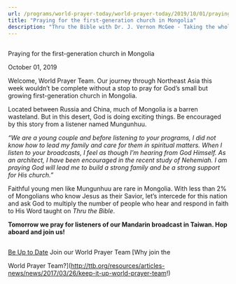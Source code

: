 ```yaml
---
url: /programs/world-prayer-today/world-prayer-today/2019/10/01/praying-for-the-first-generation-church-in-mongolia
title: "Praying for the first-generation church in Mongolia"
description: "Thru the Bible with Dr. J. Vernon McGee - Taking the whole Word to the whole world"
---
```







## 
 Praying for the first-generation church in Mongolia


October 01, 2019




Welcome, World Prayer Team. Our journey through Northeast Asia this week wouldn’t be complete without a stop to pray for God’s small but growing first-generation church in Mongolia. 


Located between Russia and China, much of Mongolia is a barren wasteland. But in this desert, God is doing exciting things. Be encouraged by this story from a listener named Mungunhuu. 


*“We are a young couple and before listening to your programs, I did not know how to lead my family and care for them in spiritual matters. When I listen to your broadcasts, I feel as though I’m hearing from God Himself. As an architect, I have been encouraged in the recent study of Nehemiah. I am praying God will lead me to build a strong family and be a strong support for His church.”*


Faithful young men like Mungunhuu are rare in Mongolia. With less than 2% of Mongolians who know Jesus as their Savior, let’s intercede for this nation and ask God to multiply the number of people who hear and respond in faith to His Word taught on *Thru the Bible*.


**Tomorrow we pray for listeners of our Mandarin broadcast in Taiwan. Hop aboard and join us!** 







## 




[Be Up to Date](http://feeds.feedburner.com/WorldPrayerToday "World Prayer Today RSS Feed")
Join our World Prayer Team
[Why join the  

World Prayer Team?](http://ttb.org/resources/articles-news/news/2017/03/26/keep-it-up-world-prayer-team!)




